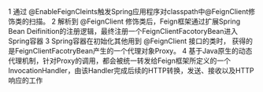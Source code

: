 1 通过 @EnableFeignCleints触发Spring应用程序对classpath中@FeignClient修饰类的扫描。
2 解析到 @FeignClient 修饰类后，Feign框架通过扩展Spring Bean Deifinition的注册逻辑，最终注册一个FeignClientFacotoryBean进入Spring容器
3 Spring容器在初始化其他用到 @FeignClient 接口的类时， 获得的是FeignClientFacotryBean产生的一个代理对象Proxy。
4 基于Java原生的动态代理机制，针对Proxy的调用，都会被统一转发给Feign框架所定义的一个 InvocationHandler，由该Handler完成后续的HTTP转换，发送、接收以及HTTP响应的工作